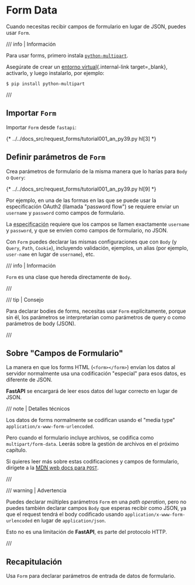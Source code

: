 # Form Data

Cuando necesitas recibir campos de formulario en lugar de JSON, puedes usar `Form`.

/// info | Información

Para usar forms, primero instala <a href="https://github.com/Kludex/python-multipart" class="external-link" target="_blank">`python-multipart`</a>.

Asegúrate de crear un [entorno virtual](../virtual-environments.md){.internal-link target=_blank}, activarlo, y luego instalarlo, por ejemplo:

```console
$ pip install python-multipart
```

///

## Importar `Form`

Importar `Form` desde `fastapi`:

{* ../../docs_src/request_forms/tutorial001_an_py39.py hl[3] *}

## Definir parámetros de `Form`

Crea parámetros de formulario de la misma manera que lo harías para `Body` o `Query`:

{* ../../docs_src/request_forms/tutorial001_an_py39.py hl[9] *}

Por ejemplo, en una de las formas en las que se puede usar la especificación OAuth2 (llamada "password flow") se requiere enviar un `username` y `password` como campos de formulario.

La <abbr title="specification">especificación</abbr> requiere que los campos se llamen exactamente `username` y `password`, y que se envíen como campos de formulario, no JSON.

Con `Form` puedes declarar las mismas configuraciones que con `Body` (y `Query`, `Path`, `Cookie`), incluyendo validación, ejemplos, un alias (por ejemplo, `user-name` en lugar de `username`), etc.

/// info | Información

`Form` es una clase que hereda directamente de `Body`.

///

/// tip | Consejo

Para declarar bodies de forms, necesitas usar `Form` explícitamente, porque sin él, los parámetros se interpretarían como parámetros de query o como parámetros de body (JSON).

///

## Sobre "Campos de Formulario"

La manera en que los forms HTML (`<form></form>`) envían los datos al servidor normalmente usa una codificación "especial" para esos datos, es diferente de JSON.

**FastAPI** se encargará de leer esos datos del lugar correcto en lugar de JSON.

/// note | Detalles técnicos

Los datos de forms normalmente se codifican usando el "media type" `application/x-www-form-urlencoded`.

Pero cuando el formulario incluye archivos, se codifica como `multipart/form-data`. Leerás sobre la gestión de archivos en el próximo capítulo.

Si quieres leer más sobre estas codificaciones y campos de formulario, dirígete a la <a href="https://developer.mozilla.org/en-US/docs/Web/HTTP/Methods/POST" class="external-link" target="_blank"><abbr title="Mozilla Developer Network">MDN</abbr> web docs para <code>POST</code></a>.

///

/// warning | Advertencia

Puedes declarar múltiples parámetros `Form` en una *path operation*, pero no puedes también declarar campos `Body` que esperas recibir como JSON, ya que el request tendrá el body codificado usando `application/x-www-form-urlencoded` en lugar de `application/json`.

Esto no es una limitación de **FastAPI**, es parte del protocolo HTTP.

///

## Recapitulación

Usa `Form` para declarar parámetros de entrada de datos de formulario.
